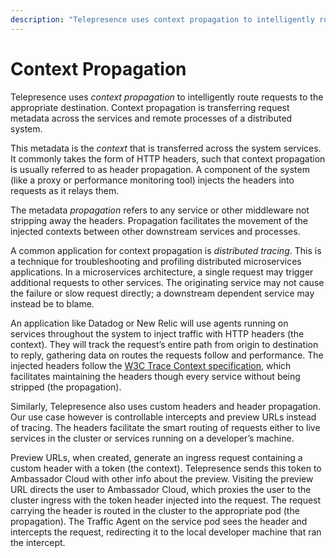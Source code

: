 ```yaml
---
description: "Telepresence uses context propagation to intelligently route requests, transferring request metadata across the components of a distributed system."
---
```


# Context Propagation

Telepresence uses *context propagation* to intelligently route requests to the appropriate destination. Context propagation is transferring request metadata across the services and remote processes of a distributed system.

This metadata is the *context* that is transferred across the system services. It commonly takes the form of HTTP headers, such that context propagation is usually referred to as header propagation. A component of the system (like a proxy or performance monitoring tool) injects the headers into requests as it relays them.

The metadata *propagation* refers to any service or other middleware not stripping away the headers. Propagation facilitates the movement of the injected contexts between other downstream services and processes.

A common application for context propagation is *distributed tracing*. This is a technique for troubleshooting and profiling distributed microservices applications. In a microservices architecture, a single request may trigger additional requests to other services. The originating service may not cause the failure or slow request directly; a downstream dependent service may instead be to blame.

An application like Datadog or New Relic will use agents running on services throughout the system to inject traffic with HTTP headers (the context).  They will track the request’s entire path from origin to destination to reply, gathering data on routes the requests follow and performance. The injected headers follow the [W3C Trace Context specification](https://www.w3.org/TR/trace-context/), which facilitates maintaining the headers though every service without being stripped (the propagation).

Similarly, Telepresence also uses custom headers and header propagation. Our use case however is controllable intercepts and preview URLs instead of tracing. The headers facilitate the smart routing of requests either to live services in the cluster or services running on a developer’s machine.

Preview URLs, when created, generate an ingress request containing a custom header with a token (the context). Telepresence sends this token to Ambassador Cloud with other info about the preview. Visiting the preview URL directs the user to Ambassador Cloud, which proxies the user to the cluster ingress with the token header injected into the request. The request carrying the header is routed in the cluster to the appropriate pod (the propagation). The Traffic Agent on the service pod sees the header and intercepts the request, redirecting it to the local developer machine that ran the intercept.






